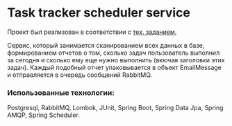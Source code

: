  <h1>Task tracker scheduler service</h1>
<p>
  Проект был реализован в соответствии с 
  <a href="https://zhukovsd.github.io/java-backend-learning-course/projects/task-tracker/">
     тех. заданием.
  </a>
</p>
<p>
   Сервис, который занимается сканированием всех данных в базе, формированием отчетов о том, сколько
   задач пользователь выполнил за сегодня и сколько ему еще нужно выполнить (вкючая заголовки этих задач).
   Каждый подобный отчет упаковывается в объект EmailMessage и отправляется в очередь сообщений RabbitMQ.
</p>
<h3>Использованные технологии:</h3>
<p>
  Postgresql, RabbitMQ, Lombok, JUnit, Spring Boot, Spring Data Jpa, Spring AMQP, Spring Scheduler.
</p>
